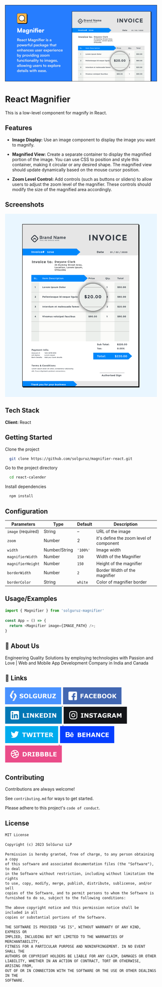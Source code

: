 <div align='center'>
 <img src='.github/heroimage.png' alt="Hero Image" />
</div>

# React Magnifier

This is a low-level component for magnify in React.

## Features

- **Image Display:** Use an image component to display the image you want to magnify.

- **Magnified View:** Create a separate container to display the magnified portion of the image. You can use CSS to position and style this container, making it circular or any desired shape. The magnified view should update dynamically based on the mouse cursor position.

- **Zoom Level Control:** Add controls (such as buttons or sliders) to allow users to adjust the zoom level of the magnifier. These controls should modify the size of the magnified area accordingly.


## Screenshots

<img src='.github/ss.png' />


## Tech Stack

**Client:** React

## Getting Started

Clone the project

```bash
  git clone https://github.com/solguruz/magnifier-react.git
```

Go to the project directory

```bash
  cd react-calender
```

Install dependencies

```bash
  npm install
```

## Configuration

| Parameters            | Type          | Default    | Description                                                                                                                                                      |
| ---------------- | ------------- | ---------- | ---------------------------------------------------------------------------------------------------------------------------------------------------------------- |
| `image` (required) | String        | –          | URL of the image                                                                                                                                      |
| `zoom`         | Number | 2   | it's define the zoom level of component                                          |
| `width`          | Number/String | `'100%'`   | Image width                                                                                                                |
| `magnifierWidth`      | Number        | `150`     | Width of the Magnifier                                                                                                       |
| `magnifierHeight`     | Number        | `150`         | Height of the magnifier                                                             |
| `borderWidth`     | Number        | `2`      | Border Width of the magnifier                                                                             |
| `borderColor`        | String        | `white`      | Color of magnifier border                                                                                                                              |


## Usage/Examples

```javascript
import { Magnifier } from 'solguruz-magnifier'

const App = () => {
  return <Magnifier image={IMAGE_PATH} />;
}
```

## 🚀 About Us

Engineering Quality Solutions by employing technologies with Passion and Love | Web and Mobile App Development Company in India and Canada

## 🔗 Links

<div align="left">
<a href="https://solguruz.com/" target="_blank">
<img src=".github/solguruz.svg" alt=solguruz style="margin-bottom: 5px;" />
</a>
<a href="https://www.facebook.com/SolGuruzHQ" target="_blank">
<img src=".github/facebook.svg" alt=facebook style="margin-bottom: 5px;" />
</a>

<a href="https://www.linkedin.com/company/solguruz/" target="_blank">
<img src=".github/linkedin.svg" alt=linkedin style="margin-bottom: 5px;" />
</a>
<a href="https://www.instagram.com/solguruz/" target="_blank">
<img src=".github/instagram.svg" alt=instagram style="margin-bottom: 5px;" />
</a>

<a href="https://twitter.com/SolGuruz" target="_blank">
<img src=".github/twitter.svg" alt=twitter style="margin-bottom: 5px;" />
</a>
<a href="https://www.behance.net/solguruz" target="_blank">
<img src=".github/behance.svg" alt=behance style="margin-bottom: 5px;" />
</a>
<a href="https://dribbble.com/SolGuruz" target="_blank">
<img src=".github/dribbble.svg" alt=dribbble style="margin-bottom: 5px;" />
</a>

</div>

## Contributing

Contributions are always welcome!

See `contributing.md` for ways to get started.

Please adhere to this project's `code of conduct`.

## License

```text
MIT License

Copyright (c) 2023 SolGuruz LLP

Permission is hereby granted, free of charge, to any person obtaining a copy
of this software and associated documentation files (the "Software"), to deal
in the Software without restriction, including without limitation the rights
to use, copy, modify, merge, publish, distribute, sublicense, and/or sell
copies of the Software, and to permit persons to whom the Software is
furnished to do so, subject to the following conditions:

The above copyright notice and this permission notice shall be included in all
copies or substantial portions of the Software.

THE SOFTWARE IS PROVIDED "AS IS", WITHOUT WARRANTY OF ANY KIND, EXPRESS OR
IMPLIED, INCLUDING BUT NOT LIMITED TO THE WARRANTIES OF MERCHANTABILITY,
FITNESS FOR A PARTICULAR PURPOSE AND NONINFRINGEMENT. IN NO EVENT SHALL THE
AUTHORS OR COPYRIGHT HOLDERS BE LIABLE FOR ANY CLAIM, DAMAGES OR OTHER
LIABILITY, WHETHER IN AN ACTION OF CONTRACT, TORT OR OTHERWISE, ARISING FROM,
OUT OF OR IN CONNECTION WITH THE SOFTWARE OR THE USE OR OTHER DEALINGS IN THE
SOFTWARE.
```